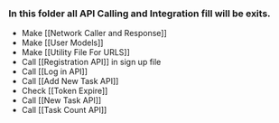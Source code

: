 ### In this folder all API Calling and Integration fill will be exits.

* Make [[Network Caller and Response]]
* Make [[User Models]]
* Make [[Utility File For URLS]]
* Call [[Registration API]] in sign up file
* Call [[Log in API]]
* Call [[Add New Task API]]
* Check [[Token Expire]]
* Call [[New Task API]]
* Call [[Task Count API]] 